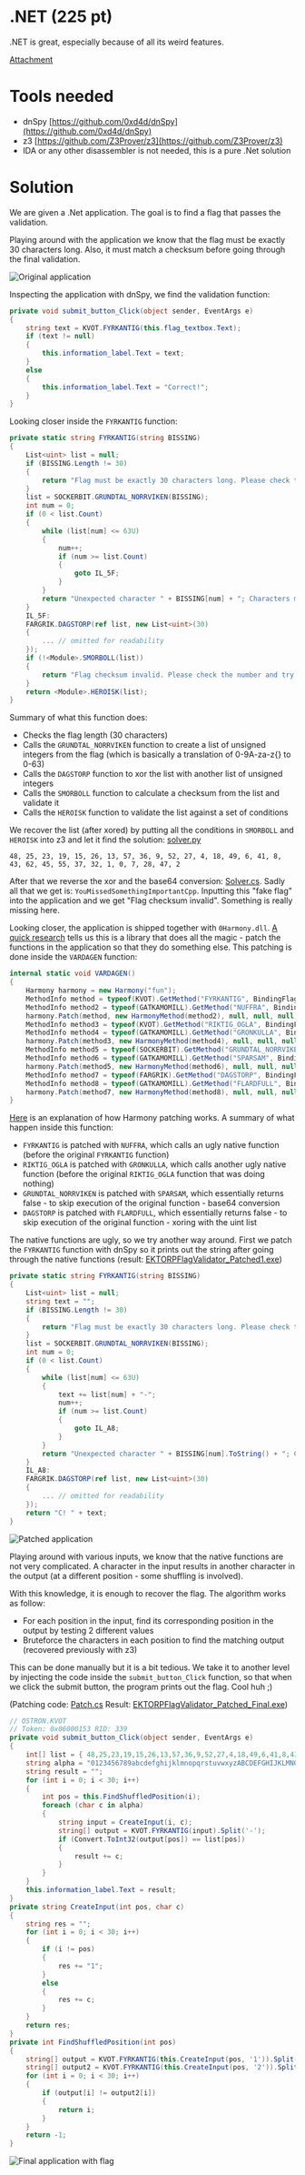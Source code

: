 # .NET (225 pt)

.NET is great, especially because of all its weird features.

[Attachment](https://storage.googleapis.com/gctf-2020-attachments-project/a8d65cb3b53a09c557b4e9a1744e08f73d0571dba9d79241fed3519cdd38f14c51472b108353f033e3223b5ec48bb8f0296b2abc3142ea0690592b9904816d3b)

# Tools needed
- dnSpy [https://github.com/0xd4d/dnSpy](https://github.com/0xd4d/dnSpy)
- z3 [https://github.com/Z3Prover/z3](https://github.com/Z3Prover/z3)
- IDA or any other disassembler is not needed, this is a pure .Net solution

# Solution

We are given a .Net application. The goal is to find a flag that passes the validation.

Playing around with the application we know that the flag must be exactly 30 characters long. Also, it must match a checksum before going through the final validation.

![Original application](dotnet-org.png)

Inspecting the application with dnSpy, we find the validation function:

```c#
private void submit_button_Click(object sender, EventArgs e)
{
	string text = KVOT.FYRKANTIG(this.flag_textbox.Text);
	if (text != null)
	{
		this.information_label.Text = text;
	}
	else
	{
		this.information_label.Text = "Correct!";
	}
}
```

Looking closer inside the `FYRKANTIG` function:

```c#
private static string FYRKANTIG(string BISSING)
{
	List<uint> list = null;
	if (BISSING.Length != 30)
	{
		return "Flag must be exactly 30 characters long. Please check the number and try again.";
	}
	list = SOCKERBIT.GRUNDTAL_NORRVIKEN(BISSING);
	int num = 0;
	if (0 < list.Count)
	{
		while (list[num] <= 63U)
		{
			num++;
			if (num >= list.Count)
			{
				goto IL_5F;
			}
		}
		return "Unexpected character " + BISSING[num] + "; Characters must be in the set {A-Za-z0-9}. Please check the number and try again.";
	}
	IL_5F:
	FARGRIK.DAGSTORP(ref list, new List<uint>(30)
	{
		... // omitted for readability
	});
	if (!<Module>.SMORBOLL(list))
	{
		return "Flag checksum invalid. Please check the number and try again.";
	}
	return <Module>.HEROISK(list);
}
```

Summary of what this function does:
- Checks the flag length (30 characters)
- Calls the `GRUNDTAL_NORRVIKEN` function to create a list of unsigned integers from the flag (which is basically a translation of 0-9A-za-z{} to 0-63)
- Calls the `DAGSTORP` function to xor the list with another list of unsigned integers
- Calls the `SMORBOLL` function to calculate a checksum from the list and validate it
- Calls the `HEROISK` function to validate the list against a set of conditions

We recover the list (after xored) by putting all the conditions in `SMORBOLL` and `HEROISK` into z3 and let it find the solution: [solver.py](solver.py)

`48, 25, 23, 19, 15, 26, 13, 57, 36, 9, 52, 27, 4, 18, 49, 6, 41, 8, 43, 62, 45, 55, 37, 32, 1, 0, 7, 28, 47, 2`

After that we reverse the xor and the base64 conversion: [Solver.cs](Solver.cs). Sadly all that we get is: `YouMissedSomethingImportantCpp`. Inputting this "fake flag" into the application and we get "Flag checksum invalid". Something is really missing here.

Looking closer, the application is shipped together with `0Harmony.dll`. [A quick research](https://harmony.pardeike.net/) tells us this is a library that does all the magic - patch the functions in the application so that they do something else. This patching is done inside the `VARDAGEN` function:

```c#
internal static void VARDAGEN()
{
	Harmony harmony = new Harmony("fun");
	MethodInfo method = typeof(KVOT).GetMethod("FYRKANTIG", BindingFlags.Instance | BindingFlags.Static | BindingFlags.Public | BindingFlags.NonPublic);
	MethodInfo method2 = typeof(GATKAMOMILL).GetMethod("NUFFRA", BindingFlags.Instance | BindingFlags.Static | BindingFlags.Public | BindingFlags.NonPublic);
	harmony.Patch(method, new HarmonyMethod(method2), null, null, null);
	MethodInfo method3 = typeof(KVOT).GetMethod("RIKTIG_OGLA", BindingFlags.Instance | BindingFlags.Static | BindingFlags.Public | BindingFlags.NonPublic);
	MethodInfo method4 = typeof(GATKAMOMILL).GetMethod("GRONKULLA", BindingFlags.Instance | BindingFlags.Static | BindingFlags.Public | BindingFlags.NonPublic);
	harmony.Patch(method3, new HarmonyMethod(method4), null, null, null);
	MethodInfo method5 = typeof(SOCKERBIT).GetMethod("GRUNDTAL_NORRVIKEN", BindingFlags.Instance | BindingFlags.Static | BindingFlags.Public | BindingFlags.NonPublic);
	MethodInfo method6 = typeof(GATKAMOMILL).GetMethod("SPARSAM", BindingFlags.Instance | BindingFlags.Static | BindingFlags.Public | BindingFlags.NonPublic);
	harmony.Patch(method5, new HarmonyMethod(method6), null, null, null);
	MethodInfo method7 = typeof(FARGRIK).GetMethod("DAGSTORP", BindingFlags.Instance | BindingFlags.Static | BindingFlags.Public | BindingFlags.NonPublic);
	MethodInfo method8 = typeof(GATKAMOMILL).GetMethod("FLARDFULL", BindingFlags.Instance | BindingFlags.Static | BindingFlags.Public | BindingFlags.NonPublic);
	harmony.Patch(method7, new HarmonyMethod(method8), null, null, null);
}
```

[Here](https://harmony.pardeike.net/articles/patching-prefix.html) is an explanation of how Harmony patching works. A summary of what happen inside this function:
- `FYRKANTIG` is patched with `NUFFRA`, which calls an ugly native function (before the original `FYRKANTIG` function)
- `RIKTIG_OGLA` is patched with `GRONKULLA`, which calls another ugly native function (before the original `RIKTIG_OGLA` function that was doing nothing)
- `GRUNDTAL_NORRVIKEN` is patched with `SPARSAM`, which essentially returns false - to skip execution of the original function - base64 conversion
- `DAGSTORP` is patched with `FLARDFULL`, which essentially returns false - to skip execution of the original function - xoring with the uint list

The native functions are ugly, so we try another way around. First we patch the `FYRKANTIG` function with dnSpy so it prints out the string after going through the native functions (result: [EKTORPFlagValidator_Patched1.exe](EKTORPFlagValidator_Patched1.exe))

```c#
private static string FYRKANTIG(string BISSING)
{
	List<uint> list = null;
	string text = "";
	if (BISSING.Length != 30)
	{
		return "Flag must be exactly 30 characters long. Please check the number and try again.";
	}
	list = SOCKERBIT.GRUNDTAL_NORRVIKEN(BISSING);
	int num = 0;
	if (0 < list.Count)
	{
		while (list[num] <= 63U)
		{
			text += list[num] + "-";
			num++;
			if (num >= list.Count)
			{
				goto IL_A8;
			}
		}
		return "Unexpected character " + BISSING[num].ToString() + "; Characters must be in the set {A-Za-z0-9}. Please check the number and try again.";
	}
	IL_A8:
	FARGRIK.DAGSTORP(ref list, new List<uint>(30)
	{
		... // omitted for readability
	});
	return "C! " + text;
}
```

![Patched application](dotnet-patched.png)

Playing around with various inputs, we know that the native functions are not very complicated. A character in the input results in another character in the output (at a different position - some shuffling is involved).

With this knowledge, it is enough to recover the flag. The algorithm works as follow:
- For each position in the input, find its corresponding position in the output by testing 2 different values
- Bruteforce the characters in each position to find the matching output (recovered previously with z3)

This can be done manually but it is a bit tedious. We take it to another level by injecting the code inside the `submit_button_Click` function, so that when we click the submit button, the program prints out the flag. Cool huh ;)

(Patching code: [Patch.cs](Patch.cs) Result: [EKTORPFlagValidator_Patched_Final.exe](EKTORPFlagValidator_Patched_Final.exe))

```c#
// OSTRON.KVOT
// Token: 0x06000153 RID: 339
private void submit_button_Click(object sender, EventArgs e)
{
	int[] list = { 48,25,23,19,15,26,13,57,36,9,52,27,4,18,49,6,41,8,43,62,45,55,37,32,1,0,7,28,47,2 };
	string alpha = "0123456789abcdefghijklmnopqrstuvwxyzABCDEFGHIJKLMNOPQRSTUVWXYZ{}";
	string result = "";
	for (int i = 0; i < 30; i++)
	{
		int pos = this.FindShuffledPosition(i);
		foreach (char c in alpha)
		{
			string input = CreateInput(i, c);
			string[] output = KVOT.FYRKANTIG(input).Split('-');
			if (Convert.ToInt32(output[pos]) == list[pos])
			{
				result += c;
			}
		}
	}
	this.information_label.Text = result;
}
private string CreateInput(int pos, char c)
{
	string res = "";
	for (int i = 0; i < 30; i++)
	{
		if (i != pos)
		{
			res += "1";
		}
		else
		{
			res += c;
		}
	}
	return res;
}
private int FindShuffledPosition(int pos)
{
	string[] output = KVOT.FYRKANTIG(this.CreateInput(pos, '1')).Split('-');
	string[] output2 = KVOT.FYRKANTIG(this.CreateInput(pos, '2')).Split('-');
	for (int i = 0; i < 30; i++)
	{
		if (output[i] != output2[i])
		{
			return i;
		}
	}
	return -1;
}
```

![Final application with flag](dotnet-final.png)
